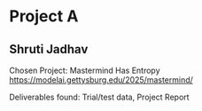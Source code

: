 # Project A
## Shruti Jadhav

Chosen Project: 
Mastermind Has Entropy
https://modelai.gettysburg.edu/2025/mastermind/

Deliverables found:
Trial/test data, Project Report
